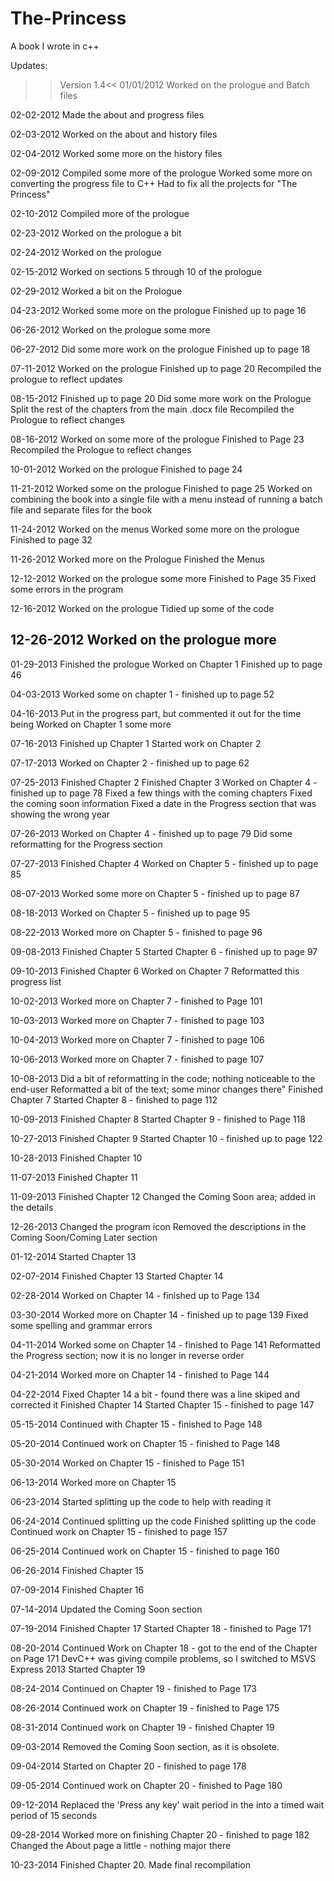 # The-Princess
A book I wrote in c++

Updates:
>>Version 1.4<<
  01/01/2012
    Worked on the prologue and Batch files

  02-02-2012
    Made the about and progress files

  02-03-2012
    Worked on the about and history files

  02-04-2012
    Worked some more on the history files

  02-09-2012
    Compiled some more of the prologue
    Worked some more on converting the progress file to C++
    Had to fix all the projects for "The Princess"

  02-10-2012
    Compiled more of the prologue

  02-23-2012
    Worked on the prologue a bit

  02-24-2012
    Worked on the prologue

  02-15-2012
    Worked on sections 5 through 10 of the prologue

  02-29-2012
    Worked a bit on the Prologue

  04-23-2012
    Worked some more on the prologue
    Finished up to page 16

  06-26-2012
    Worked on the prologue some more

  06-27-2012
    Did some more work on the prologue
    Finished up to page 18

  07-11-2012
    Worked on the prologue
    Finished up to page 20
    Recompiled the prologue to reflect updates

  08-15-2012
    Finished up to page 20
    Did some more work on the Prologue
    Split the rest of the chapters from the main .docx file
    Recompiled the Prologue to reflect changes

  08-16-2012
    Worked on some more of the prologue
    Finished to Page 23
    Recompiled the Prologue to reflect changes

  10-01-2012
    Worked on the prologue
    Finished to page 24

  11-21-2012
    Worked some on the prologue
    Finished to page 25
    Worked on combining the book into a single file with a menu instead of running a batch file and separate files for the book

  11-24-2012
    Worked on the menus
    Worked some more on the prologue
    Finished to page 32

  11-26-2012
    Worked more on the Prologue
    Finished the Menus

  12-12-2012
    Worked on the prologue some more
    Finished to Page 35
    Fixed some errors in the program

  12-16-2012
    Worked on the prologue
    Tidied up some of the code

  12-26-2012
    Worked on the prologue more
--------------------------------------------------------------------------------------------
  01-29-2013
    Finished the prologue
    Worked on Chapter 1
    Finished up to page 46

  04-03-2013
    Worked some on chapter 1 - finished up to page 52

  04-16-2013
    Put in the progress part, but commented it out for the time being
    Worked on Chapter 1 some more

  07-16-2013
    Finished up Chapter 1
    Started work on Chapter 2

  07-17-2013
    Worked on Chapter 2 - finished up to page 62

  07-25-2013
    Finished Chapter 2
    Finished Chapter 3
    Worked on Chapter 4 - finished up to page 78
    Fixed a few things with the coming chapters
    Fixed the coming soon information
    Fixed a date in the Progress section that was showing the wrong year

  07-26-2013
    Worked on Chapter 4 - finished up to page 79
    Did some reformatting for the Progress section

  07-27-2013
    Finished Chapter 4
    Worked on Chapter 5 - finished up to page 85

  08-07-2013
    Worked some more on Chapter 5 - finished up to page 87

  08-18-2013
    Worked on Chapter 5 - finished up to page 95

  08-22-2013
    Worked more on Chapter 5 - finished to page 96

  09-08-2013
    Finished Chapter 5
    Started Chapter 6 - finished up to page 97

  09-10-2013
    Finished Chapter 6
    Worked on Chapter 7
    Reformatted this progress list

  10-02-2013
    Worked more on Chapter 7 - finished to Page 101

  10-03-2013
    Worked more on Chapter 7 - finished to page 103

  10-04-2013
    Worked more on Chapter 7 - finished to page 106

  10-06-2013
    Worked more on Chapter 7 - finished to page 107

  10-08-2013
    Did a bit of reformatting in the code; nothing noticeable to the end-user
    Reformatted a bit of the text; some minor changes there"
    Finished Chapter 7
    Started Chapter 8 - finished to page 112

  10-09-2013
    Finished Chapter 8
    Started Chapter 9 - finished to Page 118

  10-27-2013
    Finished Chapter 9
    Started Chapter 10 - finished up to page 122

  10-28-2013
    Finished Chapter 10

  11-07-2013
    Finished Chapter 11

  11-09-2013
    Finished Chapter 12
    Changed the Coming Soon area; added in the details

  12-26-2013
    Changed the program icon
    Removed the descriptions in the Coming Soon/Coming Later section

  01-12-2014
    Started Chapter 13

  02-07-2014
    Finished Chapter 13
    Started Chapter 14

  02-28-2014
    Worked on Chapter 14 - finished up to Page 134

  03-30-2014
    Worked more on Chapter 14 - finished up to page 139
    Fixed some spelling and grammar errors

  04-11-2014
    Worked some on Chapter 14 - finished to Page 141
    Reformatted the Progress section; now it is no longer in reverse order

  04-21-2014
    Worked more on Chapter 14 - finished to Page 144

  04-22-2014
    Fixed Chapter 14 a bit - found there was a line skiped and corrected it
    Finished Chapter 14
    Started Chapter 15 - finished to page 147

  05-15-2014
    Continued with Chapter 15 - finished to Page 148

  05-20-2014
    Continued work on Chapter 15 - finished to Page 148

  05-30-2014
    Worked on Chapter 15 - finished to Page 151

  06-13-2014
    Worked more on Chapter 15

  06-23-2014
    Started splitting up the code to help with reading it

  06-24-2014
    Continued splitting up the code
    Finished splitting up the code
    Continued work on Chapter 15 - finished to page 157

  06-25-2014
    Continued work on Chapter 15 - finished to page 160

  06-26-2014
    Finished Chapter 15

  07-09-2014
    Finished Chapter 16

  07-14-2014
    Updated the Coming Soon section

  07-19-2014
    Finished Chapter 17
    Started Chapter 18 - finished to Page 171

  08-20-2014
    Continued Work on Chapter 18 - got to the end of the Chapter on Page 171
    DevC++ was giving compile problems, so I switched to MSVS Express 2013
    Started Chapter 19

  08-24-2014
    Continued on Chapter 19 - finished to Page 173

  08-26-2014
    Continued work on Chapter 19 - finished to Page 175

  08-31-2014
    Continued work on Chapter 19 - finished Chapter 19

  09-03-2014
    Removed the Coming Soon section, as it is obsolete.

  09-04-2014
    Started on Chapter 20 - finished to page 178

  09-05-2014
    Continued work on Chapter 20 - finished to Page 180

  09-12-2014
    Replaced the 'Press any key' wait period in the into a timed wait period of 15 seconds

  09-28-2014
    Worked more on finishing Chapter 20 - finished to page 182
    Changed the About page a little - nothing major there

  10-23-2014
    Finished Chapter 20.
    Made final recompilation
    
